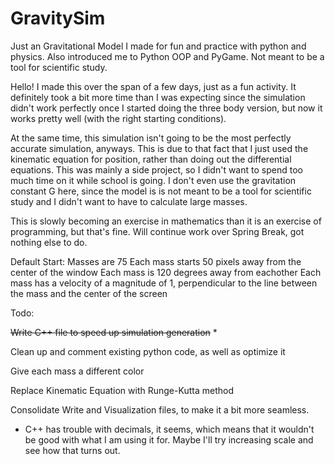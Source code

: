 # GravitySim
Just an Gravitational Model I made for fun and practice with python and physics. Also introduced me to Python OOP and PyGame.
Not meant to be a tool for scientific study.

  Hello! I made this over the span of a few days, just as a fun activity. It definitely took a bit more time than I was expecting since the simulation didn't work perfectly once I started doing the three body version, but now it works pretty well (with the right starting conditions).
  
At the same time, this simulation isn't going to be the most perfectly accurate simulation, anyways. This is due to that fact that I just used the kinematic equation for position, rather than doing out the differential equations. This was mainly a side project, so I didn't want to spend too much time on it while school is going.
I don't even use the gravitation constant G here, since the model is is not meant to be a tool for scientific study and I didn't want to have to calculate large masses.

This is slowly becoming an exercise in mathematics than it is an exercise of programming, but that's fine. Will continue work over Spring Break, got nothing else to do.

Default Start:
Masses are 75
Each mass starts 50 pixels away from the center of the window
Each mass is 120 degrees away from eachother
Each mass has a velocity of a magnitude of 1, perpendicular to the line between the mass and the center of the screen

Todo:

~~Write C++ file to speed up simulation generation~~ *
  
  Clean up and comment existing python code, as well as optimize it
  
  Give each mass a different color
  
  Replace Kinematic Equation with Runge-Kutta method
  
  Consolidate Write and Visualization files, to make it a bit more seamless.

* C++ has trouble with decimals, it seems, which means that it wouldn't be good with what I am using it for. Maybe I'll try increasing scale and see how that turns out.
